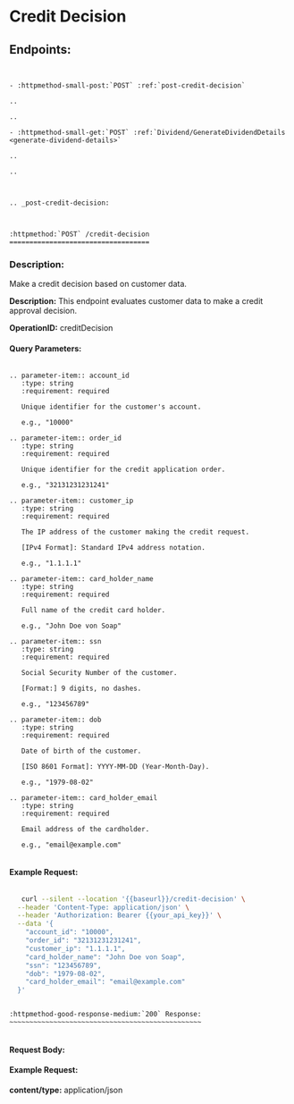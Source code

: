 




# Credit Decision











## Endpoints:






```{eval-rst}


- :httpmethod-small-post:`POST` :ref:`post-credit-decision`

..

..

- :httpmethod-small-get:`POST` :ref:`Dividend/GenerateDividendDetails <generate-dividend-details>`

..

..


```




```{eval-rst}

.. _post-credit-decision:



:httpmethod:`POST` /credit-decision
===================================
```





### Description:


Make a credit decision based on customer data.


**Description:** This endpoint evaluates customer data to make a credit approval decision.


**OperationID:** creditDecision



#### Query Parameters:


```{eval-rst}

.. parameter-item:: account_id
   :type: string
   :requirement: required

   Unique identifier for the customer's account.

   e.g., "10000"

.. parameter-item:: order_id
   :type: string
   :requirement: required

   Unique identifier for the credit application order.

   e.g., "32131231231241"

.. parameter-item:: customer_ip
   :type: string
   :requirement: required

   The IP address of the customer making the credit request.

   [IPv4 Format]: Standard IPv4 address notation.

   e.g., "1.1.1.1"

.. parameter-item:: card_holder_name
   :type: string
   :requirement: required

   Full name of the credit card holder.

   e.g., "John Doe von Soap"

.. parameter-item:: ssn
   :type: string
   :requirement: required

   Social Security Number of the customer.

   [Format:] 9 digits, no dashes.

   e.g., "123456789"

.. parameter-item:: dob
   :type: string
   :requirement: required

   Date of birth of the customer.

   [ISO 8601 Format]: YYYY-MM-DD (Year-Month-Day).

   e.g., "1979-08-02"

.. parameter-item:: card_holder_email
   :type: string
   :requirement: required

   Email address of the cardholder.

   e.g., "email@example.com"


```



#### Example Request:


```bash

   curl --silent --location '{{baseurl}}/credit-decision' \
  --header 'Content-Type: application/json' \
  --header 'Authorization: Bearer {{your_api_key}}' \
  --data '{
    "account_id": "10000",
    "order_id": "32131231231241",
    "customer_ip": "1.1.1.1",
    "card_holder_name": "John Doe von Soap",
    "ssn": "123456789",
    "dob": "1979-08-02",
    "card_holder_email": "email@example.com"
  }'
```

```{eval-rst}

:httpmethod-good-response-medium:`200` Response:
~~~~~~~~~~~~~~~~~~~~~~~~~~~~~~~~~~~~~~~~~~~~~~~~


```
####  Request Body:





#### Example Request:


**content/type:** application/json



